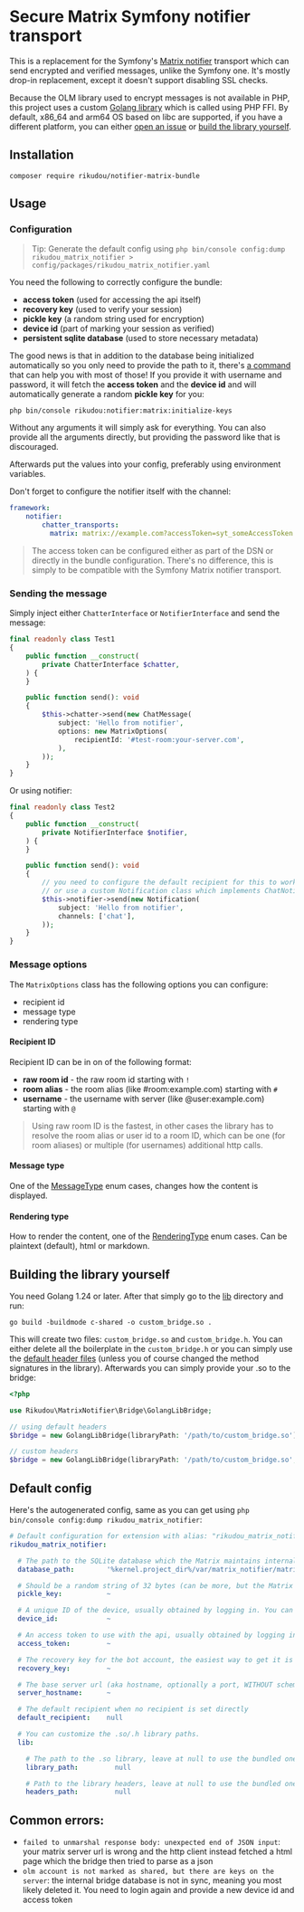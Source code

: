 # Secure Matrix Symfony notifier transport

This is a replacement for the Symfony's [Matrix notifier](https://github.com/symfony/symfony/tree/7.3/src/Symfony/Component/Notifier/Bridge/Matrix) transport which can send encrypted and verified messages, unlike the Symfony one.
It's mostly drop-in replacement, except it doesn't support disabling SSL checks.

Because the OLM library used to encrypt messages is not available in PHP, this project uses a custom [Golang library](lib) which is called using PHP FFI. By default, x86_64 and arm64 OS based on libc are supported,
if you have a different platform, you can either [open an issue](https://github.com/RikudouSage/SecureMatrixNotifierBundle/issues/new) or [build the library yourself](#building-the-library-yourself).

## Installation

`composer require rikudou/notifier-matrix-bundle`

## Usage

### Configuration

> Tip: Generate the default config using `php bin/console config:dump rikudou_matrix_notifier > config/packages/rikudou_matrix_notifier.yaml`

You need the following to correctly configure the bundle:

- **access token** (used for accessing the api itself)
- **recovery key** (used to verify your session)
- **pickle key** (a random string used for encryption)
- **device id** (part of marking your session as verified)
- **persistent sqlite database** (used to store necessary metadata)

The good news is that in addition to the database being initialized automatically so you only need to provide the path to it,
there's [a command](src/Command/InitializeCommand.php) that can help you with most of those! If you provide it with username and password,
it will fetch the **access token** and the **device id** and will automatically generate a random **pickle key** for you:

`php bin/console rikudou:notifier:matrix:initialize-keys`

Without any arguments it will simply ask for everything. You can also provide all the arguments directly, but providing
the password like that is discouraged.

Afterwards put the values into your config, preferably using environment variables.

Don't forget to configure the notifier itself with the channel:

```yaml
framework:
    notifier:
        chatter_transports:
          matrix: matrix://example.com?accessToken=syt_someAccessToken
```

> The access token can be configured either as part of the DSN or directly in the bundle configuration. There's
> no difference, this is simply to be compatible with the Symfony Matrix notifier transport.

### Sending the message

Simply inject either `ChatterInterface` or `NotifierInterface` and send the message:

```php
final readonly class Test1
{
    public function __construct(
        private ChatterInterface $chatter,
    ) {
    }

    public function send(): void
    {
        $this->chatter->send(new ChatMessage(
            subject: 'Hello from notifier',
            options: new MatrixOptions(
                recipientId: '#test-room:your-server.com',
            ),
        ));
    }
}
```

Or using notifier:

```php
final readonly class Test2
{
    public function __construct(
        private NotifierInterface $notifier,
    ) {
    }

    public function send(): void
    {
        // you need to configure the default recipient for this to work
        // or use a custom Notification class which implements ChatNotificationInterface
        $this->notifier->send(new Notification(
            subject: 'Hello from notifier',
            channels: ['chat'],
        ));
    }
}
```

### Message options

The `MatrixOptions` class has the following options you can configure:

- recipient id
- message type
- rendering type

#### Recipient ID

Recipient ID can be in on of the following format:

- **raw room id** - the raw room id starting with `!`
- **room alias** - the room alias (like #room:example.com) starting with `#`
- **username** - the username with server (like @user:example.com) starting with `@`

> Using raw room ID is the fastest, in other cases the library has to resolve the room alias or user id
> to a room ID, which can be one (for room aliases) or multiple (for usernames) additional http calls.

#### Message type

One of the [MessageType](src/Enum/MessageType.php) enum cases, changes how the content is displayed.

#### Rendering type

How to render the content, one of the [RenderingType](src/Enum/RenderingType.php) enum cases.
Can be plaintext (default), html or markdown.

## Building the library yourself

You need Golang 1.24 or later. After that simply go to the [lib](lib) directory and run:

`go build -buildmode c-shared -o custom_bridge.so .`

This will create two files: `custom_bridge.so` and `custom_bridge.h`. You can either delete all the boilerplate in the
`custom_bridge.h` or you can simply use the [default header files](lib/out/x86/libmatrix.linux.x86.64.h) (unless
you of course changed the method signatures in the library). Afterwards you can simply provide your .so to the bridge:

```php
<?php

use Rikudou\MatrixNotifier\Bridge\GolangLibBridge;

// using default headers
$bridge = new GolangLibBridge(libraryPath: '/path/to/custom_bridge.so');

// custom headers
$bridge = new GolangLibBridge(libraryPath: '/path/to/custom_bridge.so', headerPath: '/path/to/custom_bridge.h');
```

## Default config

Here's the autogenerated config, same as you can get using `php bin/console config:dump rikudou_matrix_notifier`:

```yaml
# Default configuration for extension with alias: "rikudou_matrix_notifier"
rikudou_matrix_notifier:

  # The path to the SQLite database which the Matrix maintains internally, it holds stuff such as room state, cryptography configuration and is needed for the bridge to function. If you lose this database, you must login again and get a new device ID.
  database_path:        '%kernel.project_dir%/var/matrix_notifier/matrix_internal.sqlite3'

  # Should be a random string of 32 bytes (can be more, but the Matrix bridge truncates it internally), used for encrypting/decrypting local account data. You can use the rikudou:notifier:matrix:initialize-keys command to generate a secure random string.
  pickle_key:           ~

  # A unique ID of the device, usually obtained by logging in. You can use the rikudou:notifier:matrix:initialize-keys command to login and generate a device ID.
  device_id:            ~

  # An access token to use with the api, usually obtained by logging in. You can use the rikudou:notifier:matrix:initialize-keys command to login and generate an access token. Can be also set as part of the notifier DSN for compatibility purposes.
  access_token:         ~

  # The recovery key for the bot account, the easiest way to get it is to login to the account using Element and copying it from there (or setting it up if you have not yet). Note that this is the most sensitive secret a Matrix account has (even more than your password), treat it with care.
  recovery_key:         ~

  # The base server url (aka hostname, optionally a port, WITHOUT scheme). Only needed if you plan to use the rikudou:notifier:matrix:initialize-keys command. Can be called as rikudou.matrix_notifier.server_hostname parameter
  server_hostname:      ~

  # The default recipient when no recipient is set directly
  default_recipient:    null

  # You can customize the .so/.h library paths.
  lib:

    # The path to the .so library, leave at null to use the bundled one.
    library_path:         null

    # Path to the library headers, leave at null to use the bundled one.
    headers_path:         null
```

## Common errors:

- `failed to unmarshal response body: unexpected end of JSON input`: your matrix server url is wrong and the http
  client instead fetched a html page which the bridge then tried to parse as a json
- `olm account is not marked as shared, but there are keys on the server`: the internal bridge database
  is not in sync, meaning you most likely deleted it. You need to login again and provide a new device id
  and access token
